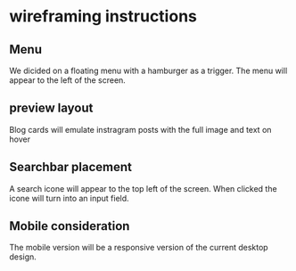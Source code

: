 # wireframing instructions

## Menu

We dicided on a floating menu with a hamburger as a trigger. The menu will appear to the left of the screen.

## preview layout

Blog cards will emulate instragram posts with the full image and text on hover

## Searchbar placement

A search icone will appear to the top left of the screen. When clicked the icone will turn into an input field.

## Mobile consideration

The mobile version will be a responsive version of the current desktop design.
